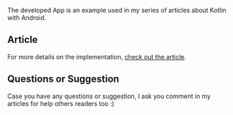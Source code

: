 The developed App is an example used in my series of articles about Kotlin with Android.

## Article

For more details on the implementation, [check out the article](https://medium.com/collabcode/criando-lista-com-recyclerview-no-android-com-kotlin-85cb76f3775d). 

## Questions or Suggestion

Case you have any questions or suggestion, I ask you comment in my articles for help others readers too :)
